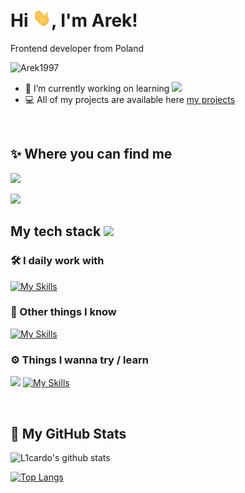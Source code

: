# Hi <img src="https://raw.githubusercontent.com/parth-27/parth-27/master/Hi.gif" width="30px">, I'm Arek!
Frontend developer from Poland

<img src="https://komarev.com/ghpvc/?username=Arek1997&label=Profile%20views&color=0e75b6&style=flat" alt="Arek1997" /> 

- 🔭 I’m currently working on learning <img height="25px" src="https://skillicons.dev/icons?i=nodejs,express,svelte">
- 💻 All of my projects are available here [my projects](https://github.com/Arek1997?tab=repositories)
<br/>

## ✨ Where you can find me
[![](https://img.shields.io/badge/LinkedIn-%230077B5.svg?&style=flat-square&logo=linkedin&logoColor=white)](https://www.linkedin.com/in/arkadiusz-szewczyk-b93b33240/)

[![](https://img.shields.io/badge/Facebook-%231877F2.svg?&style=flat-square&logo=facebook&logoColor=white)](https://www.facebook.com/arek.szewczyk97)
  
## My tech stack <img src = "https://media2.giphy.com/media/QssGEmpkyEOhBCb7e1/giphy.gif?cid=ecf05e47a0n3gi1bfqntqmob8g9aid1oyj2wr3ds3mg700bl&rid=giphy.gif" width = 32px>

### 🛠️ I daily work with
[![My Skills](https://skillicons.dev/icons?i=html,css,sass,tailwind,styledcomponents,js,ts,react,nextjs,git)](https://skillicons.dev)

### 🧠 Other things I know
[![My Skills](https://skillicons.dev/icons?i=bootstrap,materialui,redux,astro,jest,vite,firebase,gulp)](https://skillicons.dev)

### ⚙️ Things I wanna try / learn
<img height="45px" src="https://www.datocms-assets.com/45470/1631026680-logo-react-native.png"> [![My Skills](https://skillicons.dev/icons?i=vue,electron,nest)](https://skillicons.dev)



<br/>

## 📝 My GitHub Stats


![L1cardo's github stats](https://github-readme-stats.vercel.app/api?username=Arek1997&show_icons=true&bg_color=0,000000,130F40&text_color=D3D3D3&title_color=7A7ADB&icon_color=2234AE)

[![Top Langs](https://github-readme-stats.vercel.app/api/top-langs/?username=Arek1997&layout=compact&title_color=7A7ADB&text_color=D3D3D3&bg_color=0,000000,130F40)](https://github.com/Arek1997/github-readme-stats)





